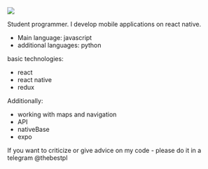 <Image src='https://www.codewars.com/users/SokolovDenisRu/badges/large' />

Student programmer. 
I develop mobile applications on react native.

- Main language: javascript
- additional languages: python

basic technologies:
- react
- react native
- redux


Additionally:
- working with maps and navigation
- API
- nativeBase
- expo

If you want to criticize or give advice on my code - please do it in a telegram @thebestpl
